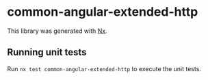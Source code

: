 # common-angular-extended-http

This library was generated with [Nx](https://nx.dev).

## Running unit tests

Run `nx test common-angular-extended-http` to execute the unit tests.
